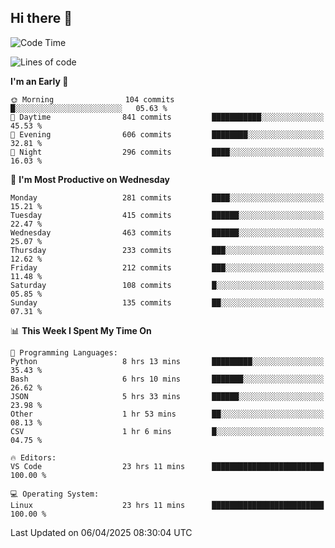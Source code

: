 ## Hi there 👋

<!--
**Wangmerlyn/Wangmerlyn** is a ✨ _special_ ✨ repository because its `README.md` (this file) appears on your GitHub profile.

Here are some ideas to get you started:

- 🔭 I’m currently working on ...
- 🌱 I’m currently learning ...
- 👯 I’m looking to collaborate on ...
- 🤔 I’m looking for help with ...
- 💬 Ask me about ...
- 📫 How to reach me: ...
- 😄 Pronouns: ...
- ⚡ Fun fact: ...
-->
<!--START_SECTION:waka-->
![Code Time](http://img.shields.io/badge/Code%20Time-161%20hrs%2057%20mins-blue)

![Lines of code](https://img.shields.io/badge/From%20Hello%20World%20I%27ve%20Written-9.7%20million%20lines%20of%20code-blue)

**I'm an Early 🐤** 

```text
🌞 Morning                104 commits         █░░░░░░░░░░░░░░░░░░░░░░░░   05.63 % 
🌆 Daytime                841 commits         ███████████░░░░░░░░░░░░░░   45.53 % 
🌃 Evening                606 commits         ████████░░░░░░░░░░░░░░░░░   32.81 % 
🌙 Night                  296 commits         ████░░░░░░░░░░░░░░░░░░░░░   16.03 % 
```
📅 **I'm Most Productive on Wednesday** 

```text
Monday                   281 commits         ████░░░░░░░░░░░░░░░░░░░░░   15.21 % 
Tuesday                  415 commits         ██████░░░░░░░░░░░░░░░░░░░   22.47 % 
Wednesday                463 commits         ██████░░░░░░░░░░░░░░░░░░░   25.07 % 
Thursday                 233 commits         ███░░░░░░░░░░░░░░░░░░░░░░   12.62 % 
Friday                   212 commits         ███░░░░░░░░░░░░░░░░░░░░░░   11.48 % 
Saturday                 108 commits         █░░░░░░░░░░░░░░░░░░░░░░░░   05.85 % 
Sunday                   135 commits         ██░░░░░░░░░░░░░░░░░░░░░░░   07.31 % 
```


📊 **This Week I Spent My Time On** 

```text
💬 Programming Languages: 
Python                   8 hrs 13 mins       █████████░░░░░░░░░░░░░░░░   35.43 % 
Bash                     6 hrs 10 mins       ███████░░░░░░░░░░░░░░░░░░   26.62 % 
JSON                     5 hrs 33 mins       ██████░░░░░░░░░░░░░░░░░░░   23.98 % 
Other                    1 hr 53 mins        ██░░░░░░░░░░░░░░░░░░░░░░░   08.13 % 
CSV                      1 hr 6 mins         █░░░░░░░░░░░░░░░░░░░░░░░░   04.75 % 

🔥 Editors: 
VS Code                  23 hrs 11 mins      █████████████████████████   100.00 % 

💻 Operating System: 
Linux                    23 hrs 11 mins      █████████████████████████   100.00 % 
```


 Last Updated on 06/04/2025 08:30:04 UTC
<!--END_SECTION:waka-->
